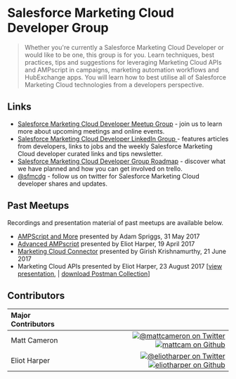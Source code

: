 # Salesforce Marketing Cloud Developer Group

> Whether you're currently a Salesforce Marketing Cloud Developer or would like to be one, this group is for you. Learn techniques, best practices, tips and suggestions for leveraging Marketing Cloud APIs and AMPscript in campaigns, marketing automation workflows and HubExchange apps. You will learn how to best utilise all of Salesforce Marketing Cloud technologies from a developers perspective.

## Links

* [Salesforce Marketing Cloud Developer Meetup Group](https://www.meetup.com/Salesforce-Marketing-Cloud-Melbourne-Developers-Group/) - join us to learn more about upcoming meetings and online events. 
* [Salesforce Marketing Cloud Developer LinkedIn Group ](https://www.linkedin.com/groups/7059991) - features articles from developers, links to jobs and the weekly Salesforce Marketing Cloud developer curated links and tips newsletter.
* [Salesforce Marketing Cloud Developer Group Roadmap](https://trello.com/b/OvtBLR61/meetups) - discover what we have planned and how you can get involved on trello.
* [@sfmcdg](https://twitter.com/sfmcdg) - follow us on twitter for Salesforce Marketing Cloud developer shares and updates.

## Past Meetups

Recordings and presentation material of past meetups are available below.

* [AMPScript and More](https://vimeo.com/219890966) presented by Adam Spriggs, 31 May 2017
* [Advanced AMPscript](https://vimeo.com/219919658) presented by Eliot Harper, 19 April 2017
* [Marketing Cloud Connector](https://vimeo.com/227015728) presented by Girish Krishnamurthy, 21 June 2017
* Marketing Cloud APIs presented by Eliot Harper, 23 August 2017 [[view presentation](assets/Marketing-Cloud-APIs-EliotHarper-Aug17.pdf), | [download Postman Collection](assets/SFMCDGMeetupAug17.postman_collection.json)]

## Contributors

|Major Contributors&nbsp;&nbsp;&nbsp;&nbsp;&nbsp;&nbsp;&nbsp;&nbsp;&nbsp;&nbsp;&nbsp;&nbsp;&nbsp;&nbsp; | |
|:----|----:|
|Matt Cameron |[![@mattcameron on Twitter](https://raw.githubusercontent.com/ExactTarget/fuelux/gh-pages/invertobird-sm.png)](http://twitter.com/mattcameron) [![mattcam on Github](https://raw.githubusercontent.com/ExactTarget/fuelux/gh-pages/invertocat-sm.png)](http://github.com/mattcam) |
|Eliot Harper | [![@eliotharper on Twitter](https://raw.githubusercontent.com/ExactTarget/fuelux/gh-pages/invertobird-sm.png)](http://twitter.com/eliotharper) [![eliotharper on Github](https://raw.githubusercontent.com/ExactTarget/fuelux/gh-pages/invertocat-sm.png)](http://github.com/eliotharper)|

